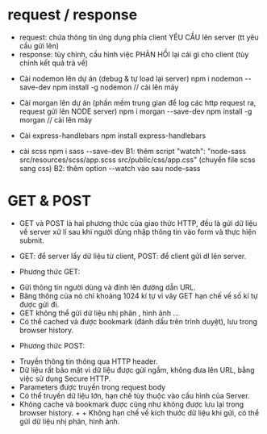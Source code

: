 # request / response
- request: chứa thông tin ứng dụng phía client YÊU CẦU lên server (tt yêu cầu gửi lên)
- response: tùy chỉnh, cấu hình việc PHẢN HỒI lại cái gì cho client (tùy chỉnh kết quả trả về)

* Cài nodemon lên dự án (debug & tự load lại server)
npm i nodemon --save-dev
npm install -g nodemon // cài lên máy

* Cài morgan lên dự án (phần mềm trung gian để log các http request ra, request gửi lên NODE server)
npm i morgan --save-dev
npm install -g morgan // cài lên máy

* Cài express-handlebars
npm install express-handlebars

* cài scss
npm i sass --save-dev
B1: thêm script "watch": "node-sass src/resources/scss/app.scss src/public/css/app.css" (chuyển file scss sang css)
B2: thêm option --watch vào sau node-sass


# GET & POST
- GET và POST là hai phương thức của giao thức HTTP, đều là gửi dữ liệu về server xử lí sau khi người dùng nhập thông tin vào form và thực hiện submit.
- GET: để server lấy dữ liệu từ client, POST: để client gửi dl lên server.

- Phương thức GET:
+ Gửi thông tin người dùng và đính lên đường dẫn URL.
+ Băng thông của nó chỉ khoảng 1024 kí tự vì vây GET hạn chế về số kí tự được gửi đi.
+ GET không thể gửi dữ liệu nhị phân , hình ảnh ...
+ Có thể cached và được bookmark (đánh dấu trên trình duyệt), lưu trong browser history.
- Phương thức POST:
+ Truyền thông tin thông qua HTTP header.
+ Dữ liệu rất bảo mật vì dữ liệu được gửi ngầm, không đưa lên URL, bằng việc sử dụng Secure HTTP.
+ Parameters được truyền trong request body
+ Có thể truyền dữ liệu lớn, hạn chế tùy thuộc vào cấu hình của Server.
+ Không cache và bookmark được cũng như không được lưu lại trong browser history. + + Không hạn chế về kích thước dữ liệu khi gửi, có thể gửi dữ liệu nhị phân, hình ảnh.
